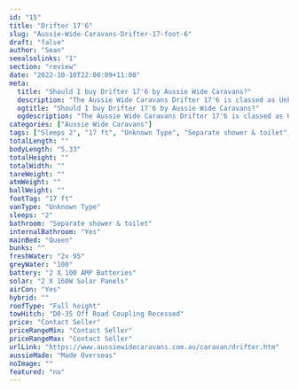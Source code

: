 ```yaml
---
id: "15"
title: "Drifter 17'6"
slug: "Aussie-Wide-Caravans-Drifter-17-foot-6"
draft: "false"
author: "Sean"
seealsolinks: "1"
section: "review"
date: "2022-10-10T22:00:09+11:00"
meta:
  title: "Should I buy Drifter 17'6 by Aussie Wide Caravans?"
  description: "The Aussie Wide Caravans Drifter 17'6 is classed as Unknown Type, and sleeps 2 people. It is Made Overseas and comes in at 17 ft. It generally has Separate shower & toilet."
  ogtitle: "Should I buy Drifter 17'6 by Aussie Wide Caravans?"
  ogdescription: "The Aussie Wide Caravans Drifter 17'6 is classed as Unknown Type, and sleeps 2 people. It is Made Overseas and comes in at 17 ft. It generally has Separate shower & toilet."
categories: ["Aussie Wide Caravans"]
tags: ["Sleeps 2", "17 ft", "Unknown Type", "Separate shower & toilet", "Full height", "Price Unknown"]
totalLength: ""
bodyLength: "5.33"
totalHeight: ""
totalWidth: ""
tareWeight: ""
atmWeight: ""
ballWeight: ""
footTag: "17 ft"
vanType: "Unknown Type"
sleeps: "2"
bathroom: "Separate shower & toilet"
internalBathroom: "Yes"
mainBed: "Queen"
bunks: ""
freshWater: "2x 95"
greyWater: "100"
battery: "2 X 100 AMP Batteries"
solar: "2 X 160W Solar Panels"
airCon: "Yes"
hybrid: ""
roofType: "Full height"
towHitch: "D0-35 Off Road Coupling Recessed"
price: "Contact Seller"
priceRangeMin: "Contact Seller"
priceRangeMax: "Contact Seller"
urlLink: "https://www.aussiewidecaravans.com.au/caravan/drifter.htm"
aussieMade: "Made Overseas"
noImage: ""
featured: "no"
---
```

